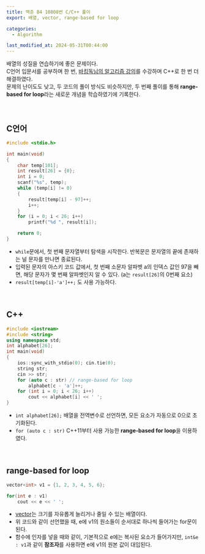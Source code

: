```yaml
---
title: 백준 B4 10808번 C/C++ 풀이
export: 배열, vector, range-based for loop

categories:
  - Algorithm

last_modified_at: 2024-05-31T00:44:00
---
```


배열의 성질을 연습하기에 좋은 문제이다.<br>
C언어 입문서를 공부하며 한 번, [바킹독님의 알고리즘 강의](https://github.com/encrypted-def/basic-algo-lecture/tree/master)를 수강하며 C++로 한 번 더 해결하였다.<br>
문제의 난이도도 낮고, 두 코드의 풀이 방식도 비슷하지만, 두 번째 풀이를 통해 **range-based for loop**라는 새로운 개념을 학습하였기에 기록한다.
<br>
<br>
<br>

## C언어

```c
#include <stdio.h>

int main(void)
{
    char temp[101];
    int result[26] = {0};
    int i = 0;
    scanf("%s", temp);
    while (temp[i] != 0)
    {
        result[temp[i] - 97]++;
        i++;
    }
    for (i = 0; i < 26; i++)
        printf("%d ", result[i]);

    return 0;
}
```

- `while`문에서, 첫 번째 문자열부터 탐색을 시작한다. 반복문은 문자열의 끝에 존재하는 널 문자를 만나면 종료된다.
- 입력된 문자의 아스키 코드 값에서, 첫 번째 소문자 알파벳 a의 인덱스 값인 97을 빼면, 해당 문자가 몇 번째 알파벳인지 알 수 있다. (a는 `result[26]`의 0번째 요소)
- `result[temp[i]-'a']++;` 도 사용 가능하다.
  <br>
  <br>
  <br>

## C++

```c++
#include <iostream>
#include <string>
using namespace std;
int alphabet[26];
int main(void)
{
    ios::sync_with_stdio(0); cin.tie(0);
    string str;
    cin >> str;
    for (auto c : str) // range-based for loop
        alphabet[c - 'a']++;
    for (int i = 0; i < 26; i++)
        cout << alphabet[i] << ' ';
}
```

- `int alphabet[26];` 배열을 전역변수로 선언하면, 모든 요소가 자동으로 0으로 초기화된다.
- `for (auto c : str)` C++11부터 사용 가능한 **range-based for loop**을 이용하였다.
  <br>
  <br>
  <br>

## range-based for loop

```c++
vector<int> v1 = {1, 2, 3, 4, 5, 6};

for(int e : v1)
    cout << e << ' ';
```

- [vector](https://cplusplus.com/reference/vector/vector/)는 크기를 자유롭게 늘리거나 줄일 수 있는 배열이다.
- 위 코드와 같이 선언했을 때, e에 v1의 원소들이 순서대로 하나씩 들어가는 for문이 된다.
- 함수에 인자를 넣을 때와 같이, 기본적으로 e에는 복사된 요소가 들어가지만, `int&e : v1`과 같이 **참조자**를 사용하면 e에 v1의 원본 값이 대입된다.
